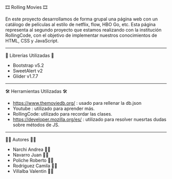 🎞 Rolling Movies 🎞

En este proyecto desarrollamos de forma grupal una página web con un catálogo de películas al estilo de netflix, flow, HBO Go, etc. Esta página representa al segundo proyecto que estamos realizando con la institución RollingCode, con el objetivo de implementar nuestros conocimientos de HTML, CSS y JavaScript.

***

📖 Librerías Utilizadas 📖
- Bootstrap v5.2
- SweetAlert v2
- Glider v1.7.7

***

🛠️ Herramientas Utilizadas 🛠️
- https://www.themoviedb.org/ : usado para rellenar la db.json
- Youtube : utilizado para aprender más.
- RollingCode: utilizado para recordar las clases.
- https://developer.mozilla.org/es/ : utilizado para resolver nuesrtas dudas sobre métodos de JS.

***

👩‍💻 Autores 👨‍💻
- Narchi Andrea 👩‍💼
- Navarro Juan 👨‍💼
- Poliche Roberto 👨‍💼
- Rodriguez Camila 👩‍💼
- Villalba Valentin 👨‍💼
